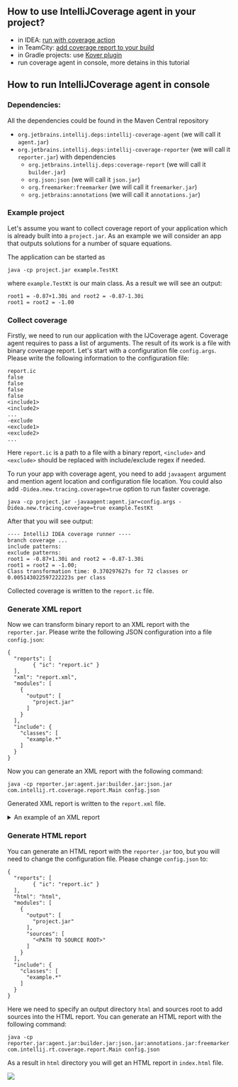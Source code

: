 ## How to use IntelliJCoverage agent in your project?

* in IDEA: [run with coverage action](https://www.jetbrains.com/help/idea/running-test-with-coverage.html)
* in TeamCity: [add coverage report to your build](https://www.jetbrains.com/help/teamcity/intellij-idea.html)
* in Gradle projects: use [Kover plugin](https://github.com/Kotlin/kotlinx-kover)
* run coverage agent in console, more detains in this tutorial

## How to run IntelliJCoverage agent in console

### Dependencies:
All the dependencies could be found in the Maven Central repository

* `org.jetbrains.intellij.deps:intellij-coverage-agent` (we will call it `agent.jar`)
* `org.jetbrains.intellij.deps:intellij-coverage-reporter` (we will call it `reporter.jar`) with dependencies
  * `org.jetbrains.intellij.deps:coverage-report` (we will call it `builder.jar`)
  * `org.json:json` (we will call it `json.jar`)
  * `org.freemarker:freemarker` (we will call it `freemarker.jar`)
  * `org.jetbrains:annotations` (we will call it `annotations.jar`)

### Example project 

Let's assume you want to collect coverage report of your application which is already built into a `project.jar`.
As an example we will consider an app that outputs solutions for a number of square equations.

The application can be started as
```
java -cp project.jar example.TestKt
```
where `example.TestKt` is our main class.
As a result we will see an output:
```
root1 = -0.87+1.30i and root2 = -0.87-1.30i
root1 = root2 = -1.00
```

### Collect coverage
Firstly, we need to run our application with the IJCoverage agent.
Coverage agent requires to pass a list of arguments. 
The result of its work is a file with binary coverage report. 
Let's start with a configuration file `config.args`. 
Please write the following information to the configuration file:
```
report.ic
false
false
false
false
<include1>
<include2>
...
-exclude
<exclude1>
<exclude2>
...
```
Here `report.ic` is a path to a file with a binary report, `<include>` and `<exclude>` should be replaced with include/exclude regex if needed.

To run your app with coverage agent, you need to add `javaagent` argument and mention agent location and configuration file location.
You could also add `-Didea.new.tracing.coverage=true` option to run faster coverage.
```
java -cp project.jar -javaagent:agent.jar=config.args -Didea.new.tracing.coverage=true example.TestKt
```
After that you will see output:
```
---- IntelliJ IDEA coverage runner ---- 
branch coverage ...
include patterns:
exclude patterns:
root1 = -0.87+1.30i and root2 = -0.87-1.30i
root1 = root2 = -1.00;
Class transformation time: 0.370297627s for 72 classes or 0.005143022597222223s per class
```
Collected coverage is written to the `report.ic` file.

### Generate XML report
Now we can transform binary report to an XML report with the `reporter.jar`. 
Please write the following JSON configuration into a file `config.json`:
```
{
  "reports": [
        { "ic": "report.ic" }
  ],
  "xml": "report.xml",
  "modules": [
    {
      "output": [
        "project.jar"
      ]
    }
  ],
  "include": {
    "classes": [
      "example.*"
    ]
  }
}
```

Now you can generate an XML report with the following command:
```
java -cp reporter.jar:agent.jar:builder.jar:json.jar com.intellij.rt.coverage.report.Main config.json
```
Generated XML report is written to the `report.xml` file.
<details>
  <summary>An example of an XML report</summary>

```
<?xml version="1.0" ?>
<report name="Intellij Coverage Report">
<package name="example">
<class name="example/TestKt" sourcefilename="test.kt">
<method name="findRoots" desc="(DDD)Ljava/lang/String;">
<counter type="INSTRUCTION" missed="48" covered="104"/>
<counter type="BRANCH" missed="1" covered="5"/>
<counter type="LINE" missed="3" covered="8"/>
</method>
<method name="main" desc="()V">
<counter type="INSTRUCTION" missed="0" covered="59"/>
<counter type="BRANCH" missed="0" covered="0"/>
<counter type="LINE" missed="0" covered="6"/>
</method>
<counter type="INSTRUCTION" missed="48" covered="163"/>
<counter type="BRANCH" missed="1" covered="5"/>
<counter type="LINE" missed="3" covered="14"/>
<counter type="METHOD" missed="0" covered="2"/>
</class>
<sourcefile name="test.kt">
<line nr="7" mi="0" ci="2" mb="0" cb="0"/>
<line nr="8" mi="0" ci="18" mb="0" cb="0"/>
<line nr="9" mi="0" ci="10" mb="0" cb="0"/>
<line nr="12" mi="0" ci="20" mb="0" cb="0"/>
<line nr="13" mi="0" ci="7" mb="0" cb="0"/>
<line nr="14" mi="0" ci="2" mb="0" cb="0"/>
<line nr="20" mi="0" ci="10" mb="0" cb="0"/>
<line nr="23" mi="0" ci="4" mb="1" cb="1"/>
<line nr="24" mi="11" ci="0" mb="0" cb="0"/>
<line nr="25" mi="11" ci="0" mb="0" cb="0"/>
<line nr="26" mi="26" ci="0" mb="0" cb="0"/>
<line nr="29" mi="0" ci="8" mb="0" cb="4"/>
<line nr="30" mi="0" ci="8" mb="0" cb="0"/>
<line nr="31" mi="0" ci="21" mb="0" cb="0"/>
<line nr="35" mi="0" ci="8" mb="0" cb="0"/>
<line nr="36" mi="0" ci="9" mb="0" cb="0"/>
<line nr="38" mi="0" ci="36" mb="0" cb="0"/>
<counter type="INSTRUCTION" missed="48" covered="163"/>
<counter type="BRANCH" missed="1" covered="5"/>
<counter type="LINE" missed="3" covered="14"/>
</sourcefile>
<counter type="INSTRUCTION" missed="48" covered="163"/>
<counter type="BRANCH" missed="1" covered="5"/>
<counter type="LINE" missed="3" covered="14"/>
<counter type="METHOD" missed="0" covered="2"/>
<counter type="CLASS" missed="0" covered="1"/>
</package>
<counter type="INSTRUCTION" missed="48" covered="163"/>
<counter type="BRANCH" missed="1" covered="5"/>
<counter type="LINE" missed="3" covered="14"/>
<counter type="METHOD" missed="0" covered="2"/>
<counter type="CLASS" missed="0" covered="1"/>
</report>
```

</details>

### Generate HTML report
You can generate an HTML report with the `reporter.jar` too, but you will need to change the configuration file.
Please change `config.json` to:
```
{
  "reports": [
        { "ic": "report.ic" }
  ],
  "html": "html",
  "modules": [
    {
      "output": [
        "project.jar"
      ],
      "sources": [
        "<PATH TO SOURCE ROOT>"
      ]
    }
  ],
  "include": {
    "classes": [
      "example.*"
    ]
  }
}
```
Here we need to specify an output directory `html` and sources root to add sources into the HTML report.
You can generate an HTML report with the following command:
```
java -cp reporter.jar:agent.jar:builder.jar:json.jar:annotations.jar:freemarker.jar com.intellij.rt.coverage.report.Main config.json
```
As a result in `html` directory you will get an HTML report in `index.html` file.

![](https://user-images.githubusercontent.com/31644752/161734145-f5d0dffc-b830-4147-8768-c39d59aa1693.png)
